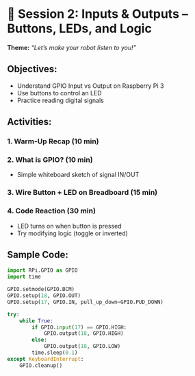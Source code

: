 # 🔌 Session 2: Inputs & Outputs – Buttons, LEDs, and Logic

**Theme:** _“Let’s make your robot listen to you!”_

## Objectives:
- Understand GPIO Input vs Output on Raspberry Pi 3
- Use buttons to control an LED
- Practice reading digital signals

## Activities:
### 1. Warm-Up Recap (10 min)

### 2. What is GPIO? (10 min)
- Simple whiteboard sketch of signal IN/OUT

### 3. Wire Button + LED on Breadboard (15 min)

### 4. Code Reaction (30 min)
- LED turns on when button is pressed
- Try modifying logic (toggle or inverted)

## Sample Code:
```python
import RPi.GPIO as GPIO
import time

GPIO.setmode(GPIO.BCM)
GPIO.setup(18, GPIO.OUT)
GPIO.setup(17, GPIO.IN, pull_up_down=GPIO.PUD_DOWN)

try:
    while True:
        if GPIO.input(17) == GPIO.HIGH:
            GPIO.output(18, GPIO.HIGH)
        else:
            GPIO.output(18, GPIO.LOW)
        time.sleep(0.1)
except KeyboardInterrupt:
    GPIO.cleanup()
```
